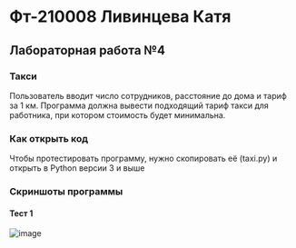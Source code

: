 # Фт-210008 Ливинцева Катя
## Лабораторная работа №4
### Такси
Пользователь вводит число сотрудников, расстояние до дома и тариф за 1 км. 
Программа должна вывести подходящий тариф такси для работника, при котором стоимость будет минимальна.
### Как открыть код
Чтобы протестировать программу, нужно скопировать её (taxi.py) и открыть в Python версии 3 и выше
### Скриншоты программы
#### Тест 1
![image](https://user-images.githubusercontent.com/113354368/193445981-f1a84666-4653-417f-a466-87200a0f8f1a.png)
